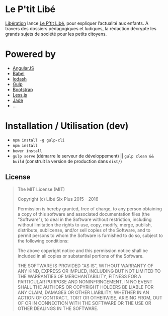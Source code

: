 # Le P'tit Libé

[Libération](http://www.liberation.fr) lance [Le P’tit Libé](http://www.liberation.fr/apps/ptit-libe), pour expliquer l’actualité aux enfants. A travers des dossiers pédagogiques et ludiques, la rédaction décrypte les grands sujets de société pour les petits citoyens.

# Powered by

* [AngularJS](https://github.com/angular/angular.js)
* [Babel](https://github.com/babel/babel)
* [lodash](https://github.com/lodash/lodash)
* [Gulp](https://github.com/gulpjs/gulp)
* [Bootstrap](https://github.com/twbs/bootstrap)
* [Less.js](https://github.com/less/less.js)
* [Jade](https://github.com/jadejs/jade)
* ...

# Installation / Utilisation (dev)

* `npm install -g gulp-cli`
* `npm install`
* `bower install`
* `gulp serve` (démarre le serveur de développement) || `gulp clean && build` (construit la version de production dans `dist/`)


## License

> The MIT License (MIT)
>
> Copyright (c) Libé Six Plus 2015 - 2016
>
> Permission is hereby granted, free of charge, to any person obtaining a copy
> of this software and associated documentation files (the "Software"), to deal
> in the Software without restriction, including without limitation the rights
> to use, copy, modify, merge, publish, distribute, sublicense, and/or sell
> copies of the Software, and to permit persons to whom the Software is
> furnished to do so, subject to the following conditions:
>
> The above copyright notice and this permission notice shall be included in
> all copies or substantial portions of the Software.
>
> THE SOFTWARE IS PROVIDED "AS IS", WITHOUT WARRANTY OF ANY KIND, EXPRESS OR
> IMPLIED, INCLUDING BUT NOT LIMITED TO THE WARRANTIES OF MERCHANTABILITY,
> FITNESS FOR A PARTICULAR PURPOSE AND NONINFRINGEMENT. IN NO EVENT SHALL THE
> AUTHORS OR COPYRIGHT HOLDERS BE LIABLE FOR ANY CLAIM, DAMAGES OR OTHER
> LIABILITY, WHETHER IN AN ACTION OF CONTRACT, TORT OR OTHERWISE, ARISING FROM,
> OUT OF OR IN CONNECTION WITH THE SOFTWARE OR THE USE OR OTHER DEALINGS IN
> THE SOFTWARE.
